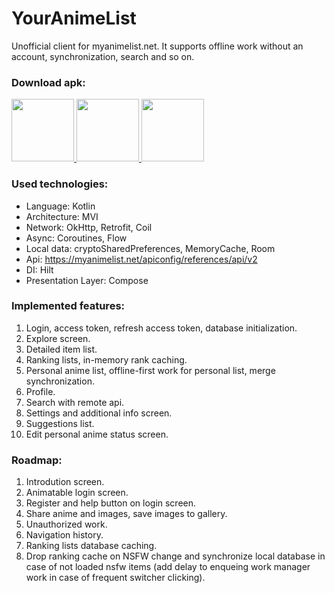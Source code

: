 # YourAnimeList
Unofficial client for myanimelist.net.
It supports offline work without an account, synchronization, search and so on.

### Download apk:

<a href ='https://play.google.com/store/apps/details?id=com.kis.youranimelist' target='_blank'>
<img src='https://user-images.githubusercontent.com/4568712/192727191-41843d46-7271-42a3-948b-d263bbf32543.png' width = '100'/>
</a>

<a href ='https://github.com/Ridje/YourAnimeList/releases/latest'>
<img src='https://user-images.githubusercontent.com/4568712/192493576-0045c0b6-cc94-4d89-b025-81492755870e.png' width = '100'/>
</a>

<a href ='https://appgallery.huawei.com/app/C107116369'>
<img src='https://user-images.githubusercontent.com/4568712/192492799-65d2c66b-aa7d-453d-bb63-35b031fded88.png' width = '100'/>
</a>


### Used technologies:
- Language: Kotlin
- Architecture: MVI
- Network: OkHttp, Retrofit, Coil
- Async: Coroutines, Flow
- Local data: cryptoSharedPreferences, MemoryCache, Room
- Api: https://myanimelist.net/apiconfig/references/api/v2
- DI: Hilt
- Presentation Layer: Compose

### Implemented features:
1. Login, access token, refresh access token, database initialization.
2. Explore screen.
3. Detailed item list.
4. Ranking lists, in-memory rank caching.
5. Personal anime list, offline-first work for personal list, merge synchronization.
6. Profile.
7. Search with remote api.
8. Settings and additional info screen.
9. Suggestions list.
10. Edit personal anime status screen.

### Roadmap:
1. Introdution screen.
2. Animatable login screen.
3. Register and help button on login screen.
4. Share anime and images, save images to gallery.
5. Unauthorized work.
6. Navigation history.
7. Ranking lists database caching.
8. Drop ranking cache on NSFW change and synchronize local database in case of not loaded nsfw items (add delay to enqueing work manager work in case of frequent switcher clicking).
